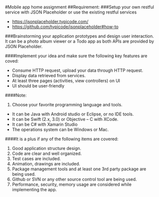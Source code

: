 #Mobile app home assignment
##Requirement:
###Setup your own restful service with JSON Placeholder or use the existing restful services
* https://jsonplaceholder.typicode.com/
* https://github.com/typicode/jsonplaceholder#how-to

###Brainstorming your application prototypes and design user interaction. It can be a photo album viewer or a Todo app as both APIs are provided by JSON Placeholder.

####Implement your idea and make sure the following key features are coved:
* Consume HTTP request, upload your data through HTTP request.
* Display data retrieved from services.
* At least three pages (activities, view controllers) on UI
* UI should be user-friendly 

####Note:
1. Choose your favorite programming language and tools.
* It can be Java with Android studio or Eclipse, or no IDE tools.
* It can be Swift (2.x, 3.0) or Objective – C with XCode.
* It can be C# with Xamarin Studio
* The operations system can be Windows or Mac.

####It is a plus if any of the following items are covered:

1. Good application structure design.
2. Code are clear and well organized.
3. Test cases are included.
4. Animation, drawings are included.
5. Package management tools and at least one 3rd party package are being used.
6. Github or SVN or any other source control tool are being used.
7. Performance, security, memory usage are considered while implementing the app.
